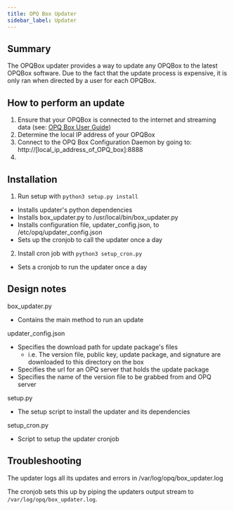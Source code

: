 ```yaml
---
title: OPQ Box Updater
sidebar_label: Updater
---
```


## Summary

The OPQBox updater provides a way to update any OPQBox to the latest OPQBox software. Due to the fact that the update process is expensive, it is only ran when directed by a user for each OPQBox.

## How to perform an update

1. Ensure that your OPQBox is connected to the internet and streaming data (see: [OPQ Box User Guide](userguide-hardware.md)) 
2. Determine the local IP address of your OPQBox
3. Connect to the OPQ Box Configuration Daemon by going to: http://[local_ip_address_of_OPQ_box]:8888
4. 

## Installation

1. Run setup with `python3 setup.py install`

  * Installs updater's python dependencies
  * Installs box_updater.py to /usr/local/bin/box_updater.py
  * Installs configuration file, updater_config.json, to /etc/opq/updater_config.json
  * Sets up the cronjob to call the updater once a day

2. Install cron job with `python3 setup_cron.py`
  * Sets a cronjob to run the updater once a day

## Design notes

box_updater.py

  * Contains the main method to run an update

updater_config.json

  * Specifies the download path for update package's files
    * i.e. The version file, public key, update package, and signature are downloaded to this directory on the box
  * Specifies the url for an OPQ server that holds the update package
  * Specifies the name of the version file to be grabbed from and OPQ server

setup.py

  * The setup script to install the updater and its dependencies

setup_cron.py

  * Script to setup the updater cronjob

## Troubleshooting

The updater logs all its updates and errors in /var/log/opq/box_updater.log

The cronjob sets this up by piping the updaters output stream to `/var/log/opq/box_updater.log`.